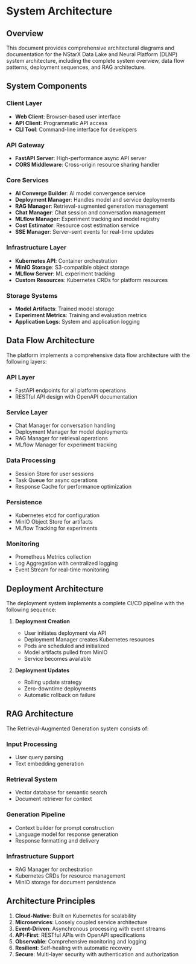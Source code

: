 # System Architecture

## Overview

This document provides comprehensive architectural diagrams and documentation for the NStarX Data Lake and Neural Platform (DLNP) system architecture, including the complete system overview, data flow patterns, deployment sequences, and RAG architecture.

## System Components

### Client Layer
- **Web Client**: Browser-based user interface
- **API Client**: Programmatic API access
- **CLI Tool**: Command-line interface for developers

### API Gateway
- **FastAPI Server**: High-performance async API server
- **CORS Middleware**: Cross-origin resource sharing handler

### Core Services
- **AI Converge Builder**: AI model convergence service
- **Deployment Manager**: Handles model and service deployments
- **RAG Manager**: Retrieval-augmented generation management
- **Chat Manager**: Chat session and conversation management
- **MLflow Manager**: Experiment tracking and model registry
- **Cost Estimator**: Resource cost estimation service
- **SSE Manager**: Server-sent events for real-time updates

### Infrastructure Layer
- **Kubernetes API**: Container orchestration
- **MinIO Storage**: S3-compatible object storage
- **MLflow Server**: ML experiment tracking
- **Custom Resources**: Kubernetes CRDs for platform resources

### Storage Systems
- **Model Artifacts**: Trained model storage
- **Experiment Metrics**: Training and evaluation metrics
- **Application Logs**: System and application logging

## Data Flow Architecture

The platform implements a comprehensive data flow architecture with the following layers:

### API Layer
- FastAPI endpoints for all platform operations
- RESTful API design with OpenAPI documentation

### Service Layer
- Chat Manager for conversation handling
- Deployment Manager for model deployments
- RAG Manager for retrieval operations
- MLflow Manager for experiment tracking

### Data Processing
- Session Store for user sessions
- Task Queue for async operations
- Response Cache for performance optimization

### Persistence
- Kubernetes etcd for configuration
- MinIO Object Store for artifacts
- MLflow Tracking for experiments

### Monitoring
- Prometheus Metrics collection
- Log Aggregation with centralized logging
- Event Stream for real-time monitoring

## Deployment Architecture

The deployment system implements a complete CI/CD pipeline with the following sequence:

1. **Deployment Creation**
   - User initiates deployment via API
   - Deployment Manager creates Kubernetes resources
   - Pods are scheduled and initialized
   - Model artifacts pulled from MinIO
   - Service becomes available

2. **Deployment Updates**
   - Rolling update strategy
   - Zero-downtime deployments
   - Automatic rollback on failure

## RAG Architecture

The Retrieval-Augmented Generation system consists of:

### Input Processing
- User query parsing
- Text embedding generation

### Retrieval System
- Vector database for semantic search
- Document retriever for context

### Generation Pipeline
- Context builder for prompt construction
- Language model for response generation
- Response formatting and delivery

### Infrastructure Support
- RAG Manager for orchestration
- Kubernetes CRDs for resource management
- MinIO storage for document persistence

## Architecture Principles

1. **Cloud-Native**: Built on Kubernetes for scalability
2. **Microservices**: Loosely coupled service architecture
3. **Event-Driven**: Asynchronous processing with event streams
4. **API-First**: RESTful APIs with OpenAPI specifications
5. **Observable**: Comprehensive monitoring and logging
6. **Resilient**: Self-healing with automatic recovery
7. **Secure**: Multi-layer security with authentication and authorization
